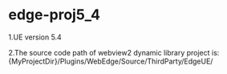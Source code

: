 # edge-proj5_4


1.UE version 5.4


2.The source code path of webview2 dynamic library project is:
  {MyProjectDir}/Plugins/WebEdge/Source/ThirdParty/EdgeUE/
